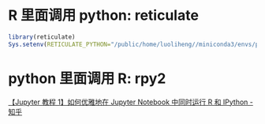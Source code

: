 # R 里面调用 python: reticulate

```R
library(reticulate)
Sys.setenv(RETICULATE_PYTHON="/public/home/luoliheng//miniconda3/envs/py1/bin/python")
```

# python 里面调用 R: rpy2

[【Jupyter 教程 1】如何优雅地在 Jupyter Notebook 中同时运行 R 和 IPython - 知乎](https://zhuanlan.zhihu.com/p/139032905)
